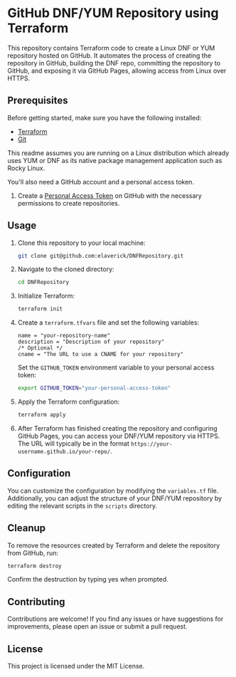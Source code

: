 # GitHub DNF/YUM Repository using Terraform

This repository contains Terraform code to create a Linux DNF or YUM repository hosted on GitHub. It automates the process of creating the repository in GitHub, building the DNF repo, committing the repository to GitHub, and exposing it via GitHub Pages, allowing access from Linux over HTTPS.

## Prerequisites

Before getting started, make sure you have the following installed:

- [Terraform](https://www.terraform.io/downloads.html)
- [Git](https://git-scm.com/downloads)

This readme assumes you are running on a Linux distribution which already uses YUM or DNF as its native package management application such as Rocky Linux.

You'll also need a GitHub account and a personal access token.

1. Create a [Personal Access Token](https://github.com/settings/tokens) on GitHub with the necessary permissions to create repositories.

## Usage

1. Clone this repository to your local machine:

    ```bash
    git clone git@github.com:elaverick/DNFRepository.git
    ```

2. Navigate to the cloned directory:

    ```bash
    cd DNFRepository
    ```

3. Initialize Terraform:

    ```bash
    terraform init
    ```

4. Create a `terraform.tfvars` file and set the following variables:

    ```hcl
    name = "your-repository-name"
    description = "Description of your repository"
    /* Optional */
    cname = "The URL to use a CNAME for your repository"
    ```

    Set the `GITHUB_TOKEN` environment variable to your personal access token:

    ```bash
    export GITHUB_TOKEN="your-personal-access-token"
    ```

5. Apply the Terraform configuration:

    ```bash
    terraform apply
    ```

6. After Terraform has finished creating the repository and configuring GitHub Pages, you can access your DNF/YUM repository via HTTPS. The URL will typically be in the format `https://your-username.github.io/your-repo/`.

## Configuration

You can customize the configuration by modifying the `variables.tf` file. Additionally, you can adjust the structure of your DNF/YUM repository by editing the relevant scripts in the `scripts` directory.

## Cleanup

To remove the resources created by Terraform and delete the repository from GitHub, run:

```bash
terraform destroy
```

Confirm the destruction by typing yes when prompted.

## Contributing
Contributions are welcome! If you find any issues or have suggestions for improvements, please open an issue or submit a pull request.

## License
This project is licensed under the MIT License.